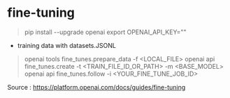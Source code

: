 # fine-tuning

> pip install --upgrade openai
> export OPENAI_API_KEY=""

- training data with datasets.JSONL

> openai tools fine_tunes.prepare_data -f <LOCAL_FILE>
> openai api fine_tunes.create -t <TRAIN_FILE_ID_OR_PATH> -m <BASE_MODEL>
> openai api fine_tunes.follow -i <YOUR_FINE_TUNE_JOB_ID>

Source : https://platform.openai.com/docs/guides/fine-tuning

